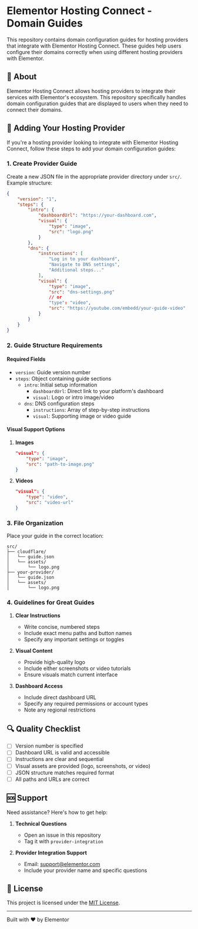 # Elementor Hosting Connect - Domain Guides

This repository contains domain configuration guides for hosting providers that integrate with Elementor Hosting Connect. These guides help users configure their domains correctly when using different hosting providers with Elementor.

## 📖 About

Elementor Hosting Connect allows hosting providers to integrate their services with Elementor's ecosystem. This repository specifically handles domain configuration guides that are displayed to users when they need to connect their domains.

## 🤝 Adding Your Hosting Provider

If you're a hosting provider looking to integrate with Elementor Hosting Connect, follow these steps to add your domain configuration guides:

### 1. Create Provider Guide

Create a new JSON file in the appropriate provider directory under `src/`. Example structure:

```json
{
    "version": "1",
    "steps": {
        "intro": {
            "dashboardUrl": "https://your-dashboard.com",
            "visual": {
                "type": "image",
                "src": "logo.png"
            }
        },
        "dns": {
            "instructions": [
                "Log in to your dashboard",
                "Navigate to DNS settings",
                "Additional steps..."
            ],
            "visual": {
                "type": "image",
                "src": "dns-settings.png"
                // or
                "type": "video",
                "src": "https://youtube.com/embedd/your-guide-video"
            }
        }
    }
}
```

### 2. Guide Structure Requirements

#### Required Fields

- `version`: Guide version number
- `steps`: Object containing guide sections
  - `intro`: Initial setup information
    - `dashboardUrl`: Direct link to your platform's dashboard
    - `visual`: Logo or intro image/video
  - `dns`: DNS configuration steps
    - `instructions`: Array of step-by-step instructions
    - `visual`: Supporting image or video guide

#### Visual Support Options

1. **Images**
   ```json
   "visual": {
       "type": "image",
       "src": "path-to-image.png"
   }
   ```
2. **Videos**
   ```json
   "visual": {
       "type": "video",
       "src": "video-url"
   }
   ```

### 3. File Organization

Place your guide in the correct location:

```
src/
├── cloudflare/
│   └── guide.json
│   └── assets/
│       └── logo.png
├── your-provider/
│   └── guide.json
│   └── assets/
│       └── logo.png
```

### 4. Guidelines for Great Guides

1. **Clear Instructions**

   - Write concise, numbered steps
   - Include exact menu paths and button names
   - Specify any important settings or toggles

2. **Visual Content**

   - Provide high-quality logo
   - Include either screenshots or video tutorials
   - Ensure visuals match current interface

3. **Dashboard Access**
   - Include direct dashboard URL
   - Specify any required permissions or account types
   - Note any regional restrictions

## 🔍 Quality Checklist

- [ ] Version number is specified
- [ ] Dashboard URL is valid and accessible
- [ ] Instructions are clear and sequential
- [ ] Visual assets are provided (logo, screenshots, or video)
- [ ] JSON structure matches required format
- [ ] All paths and URLs are correct

## 🆘 Support

Need assistance? Here's how to get help:

1. **Technical Questions**

   - Open an issue in this repository
   - Tag it with `provider-integration`

2. **Provider Integration Support**
   - Email: support@elementor.com
   - Include your provider name and specific questions

## 📜 License

This project is licensed under the [MIT License](LICENSE).

---

Built with ❤️ by Elementor
